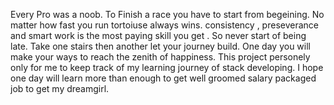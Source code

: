 Every Pro was a noob. To Finish a race you have to start from begeining. No matter how fast you run tortoiuse always wins. 
consistency , preseverance and smart work is the most paying skill you get . 
So never start of being late. Take one stairs then another let your journey build. One day you will make your ways to reach the zenith of happiness.
This project personely only for me to  keep track of my learning journey of stack developing. 
I hope one day will learn more than enough to get well groomed salary packaged job to get my dreamgirl.
